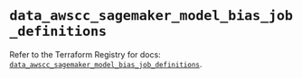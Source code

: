 # `data_awscc_sagemaker_model_bias_job_definitions`

Refer to the Terraform Registry for docs: [`data_awscc_sagemaker_model_bias_job_definitions`](https://registry.terraform.io/providers/hashicorp/awscc/0.70.0/docs/data-sources/sagemaker_model_bias_job_definitions).
